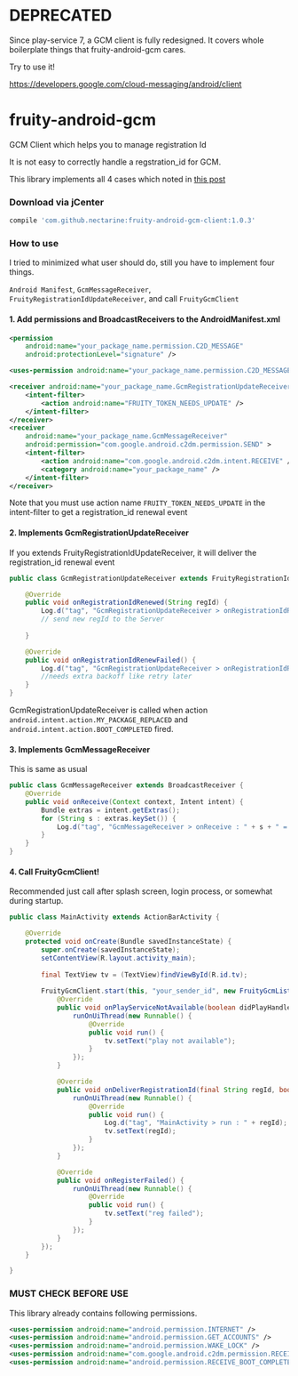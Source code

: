 DEPRECATED
==========

Since play-service 7, a GCM client is fully redesigned.
It covers whole boilerplate things that fruity-android-gcm cares.

Try to use it!

https://developers.google.com/cloud-messaging/android/client

fruity-android-gcm
==================

GCM Client which helps you to manage registration Id

It is not easy to correctly handle a regstration_id for GCM.

This library implements all 4 cases which noted in [this post](http://blog.pushbullet.com/2014/02/12/keeping-google-cloud-messaging-for-android-working-reliably-techincal-post/
)

### Download via jCenter

```groovy
compile 'com.github.nectarine:fruity-android-gcm-client:1.0.3'
```


### How to use

I tried to minimized what user should do, still you have to implement four things.

`Android Manifest`, `GcmMessageReceiver`, `FruityRegistrationIdUpdateReceiver`, and call `FruityGcmClient`

#### 1. Add permissions and BroadcastReceivers to the AndroidManifest.xml

```xml
<permission
    android:name="your_package_name.permission.C2D_MESSAGE"
    android:protectionLevel="signature" />

<uses-permission android:name="your_package_name.permission.C2D_MESSAGE" />

<receiver android:name="your_package_name.GcmRegistrationUpdateReceiver" >
    <intent-filter>
        <action android:name="FRUITY_TOKEN_NEEDS_UPDATE" />
    </intent-filter>
</receiver>
<receiver
    android:name="your_package_name.GcmMessageReceiver"
    android:permission="com.google.android.c2dm.permission.SEND" >
    <intent-filter>
        <action android:name="com.google.android.c2dm.intent.RECEIVE" />
        <category android:name="your_package_name" />
    </intent-filter>
</receiver>
```

Note that you must use action name `FRUITY_TOKEN_NEEDS_UPDATE` in the intent-filter to get a registration_id renewal event

#### 2. Implements GcmRegistrationUpdateReceiver

If you extends FruityRegistrationIdUpdateReceiver, it will deliver the registration_id renewal event

```java
public class GcmRegistrationUpdateReceiver extends FruityRegistrationIdUpdateReceiver {

    @Override
    public void onRegistrationIdRenewed(String regId) {
        Log.d("tag", "GcmRegistrationUpdateReceiver > onRegistrationIdRenewed : " + regId);
        // send new regId to the Server
        
    }

    @Override
    public void onRegistrationIdRenewFailed() {
        Log.d("tag", "GcmRegistrationUpdateReceiver > onRegistrationIdRenewFailed : failed");
        //needs extra backoff like retry later
    }
}
```

GcmRegistrationUpdateReceiver is called when action `android.intent.action.MY_PACKAGE_REPLACED` and `android.intent.action.BOOT_COMPLETED` fired. 

#### 3. Implements GcmMessageReceiver

This is same as usual

```java
public class GcmMessageReceiver extends BroadcastReceiver {
    @Override
    public void onReceive(Context context, Intent intent) {
        Bundle extras = intent.getExtras();
        for (String s : extras.keySet()) {
            Log.d("tag", "GcmMessageReceiver > onReceive : " + s + " = " + extras.get(s));
        }
    }
}
```

#### 4. Call FruityGcmClient!

Recommended just call after splash screen, login process, or somewhat during startup.

```java
public class MainActivity extends ActionBarActivity {

    @Override
    protected void onCreate(Bundle savedInstanceState) {
        super.onCreate(savedInstanceState);
        setContentView(R.layout.activity_main);
        
        final TextView tv = (TextView)findViewById(R.id.tv);
        
        FruityGcmClient.start(this, "your_sender_id", new FruityGcmListener() {
            @Override
            public void onPlayServiceNotAvailable(boolean didPlayHandleError) {
                runOnUiThread(new Runnable() {
                    @Override
                    public void run() {
                        tv.setText("play not available");
                    }
                });
            }

            @Override
            public void onDeliverRegistrationId(final String regId, boolean isNew) {
                runOnUiThread(new Runnable() {
                    @Override
                    public void run() {
                        Log.d("tag", "MainActivity > run : " + regId);
                        tv.setText(regId);
                    }
                });
            }

            @Override
            public void onRegisterFailed() {
                runOnUiThread(new Runnable() {
                    @Override
                    public void run() {
                        tv.setText("reg failed");
                    }
                });
            }
        });
    }

}
```

### MUST CHECK BEFORE USE

This library already contains following permissions.

```xml
<uses-permission android:name="android.permission.INTERNET" />
<uses-permission android:name="android.permission.GET_ACCOUNTS" />
<uses-permission android:name="android.permission.WAKE_LOCK" />
<uses-permission android:name="com.google.android.c2dm.permission.RECEIVE" />
<uses-permission android:name="android.permission.RECEIVE_BOOT_COMPLETED" />
```

